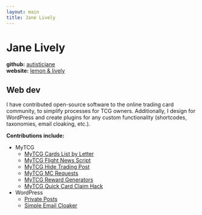 ```yaml
---
layout: main
title: Jane Lively
---
```

# Jane Lively

**github:** [autisticjane](https://github.com/autisticjane/)<br />
**website:** [lemon & lively](https://lemonandlively.com/)

## Web dev
I have contributed open-source software to the online trading card community, to simplify processes for TCG owners. Additionally, I design for WordPress and create plugins for any custom functionality (shortcodes, taxonomies, email cloaking, etc.).

**Contributions include:**
* MyTCG
  * [MyTCG Cards List by Letter](https://github.com/autisticjane/mytcg-cards-by-letter)
  * [MyTCG Flight News Script](https://github.com/autisticjane/mytcgflight-1.2.2-final)
  * [MyTCG Hide Trading Post](https://github.com/autisticjane/mytcg_hide-tpost)
  * [MyTCG MC Requests](https://github.com/autisticjane/mc-requests)
  * [MyTCG Reward Generators](https://github.com/autisticjane/mytcg-rewards-gens)
  * [MyTCG Quick Card Claim Hack](https://github.com/autisticjane/quick-card-claim-hack)
* WordPress
  * [Private Posts](https://github.com/autisticjane/autj-wp-privateposts)
  * [Simple Email Cloaker](https://github.com/autisticjane/autj-cloak-email)
